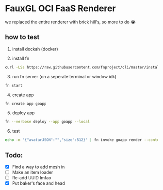# FauxGL OCI FaaS Renderer 

we replaced the entire renderer with brick hill's, so more to do :sob:

## how to test

1. install dockah (docker)

2. install fn
```sh
curl -LSs https://raw.githubusercontent.com/fnproject/cli/master/install | sh
```

3. run fn server (on a seperate terminal or window idk)
```sh
fn start
```

4. create app
```sh
fn create app goapp
```

5. deploy app
```sh
fn --verbose deploy --app goapp --local
```

6. test
```sh
echo -n '{"avatarJSON":"","size":512}' | fn invoke goapp render --content-type application/json
```

## Todo:
- [x] Find a way to add mesh in
- [ ] Make an item loader
- [ ] Re-add UUID lmfao 
- [x] Put baker's face and head
